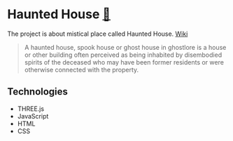 # Haunted House [:link:](https://anastasiyanikalayeva.github.io/HauntedHouse/)
The project is about mistical place called Haunted House. [Wiki](https://en.wikipedia.org/wiki/Haunted_house)
> A haunted house, spook house or ghost house in ghostlore is a house or other building often perceived as being inhabited by disembodied spirits of the deceased who may have been former residents or were otherwise connected with the property.

## Technologies
+ THREE.js
+ JavaScript
+ HTML
+ CSS
